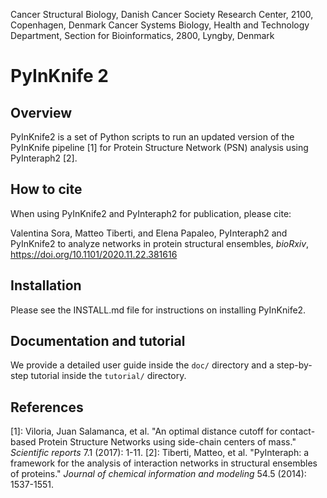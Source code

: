 Cancer Structural Biology, Danish Cancer Society Research Center, 2100, Copenhagen, Denmark 
Cancer Systems Biology, Health and Technology Department, Section for Bioinformatics, 2800, Lyngby, Denmark

# PyInKnife 2

## Overview


PyInKnife2 is a set of Python scripts to run an updated version of the PyInKnife pipeline [1] for Protein Structure Network (PSN) analysis using PyInteraph2 [2].

## How to cite 

When using PyInKnife2 and PyInteraph2 for publication, please cite:

Valentina Sora, Matteo Tiberti, and Elena Papaleo, PyInteraph2 and PyInKnife2 to analyze networks in protein structural ensembles, *bioRxiv*, https://doi.org/10.1101/2020.11.22.381616

## Installation

Please see the INSTALL.md file for instructions on installing PyInKnife2.

## Documentation and tutorial

We provide a detailed user guide inside the `doc/` directory and a step-by-step tutorial inside the `tutorial/` directory.

## References

[1]: Viloria, Juan Salamanca, et al. "An optimal distance cutoff for contact-based Protein Structure Networks using side-chain centers of mass." *Scientific reports* 7.1 (2017): 1-11.
[2]: Tiberti, Matteo, et al. "PyInteraph: a framework for the analysis of interaction networks in structural ensembles of proteins." *Journal of chemical information and modeling* 54.5 (2014): 1537-1551.
